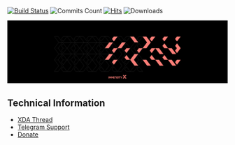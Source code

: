 [![Build Status](https://cloud.drone.io/api/badges/UtsavBalar1231/kernel_samsung_universal9611/status.svg?ref=refs/heads/android11-stable)](https://cloud.drone.io/UtsavBalar1231/kernel_samsung_universal9611)
![Commits Count](https://img.shields.io/github/commits-since/UtsavBalar1231/kernel_samsung_universal9611/0.1.k/android11-stable)
[![Hits](https://hits.seeyoufarm.com/api/count/incr/badge.svg?url=https%3A%2F%2Fgithub.com%2FUtsavBalar1231%2Fkernel_samsung_universal9611&count_bg=%2379C83D&title_bg=%23555555&icon=&icon_color=%23E7E7E7&title=hits&edge_flat=false)](https://hits.seeyoufarm.com)
![Downloads](https://img.shields.io/github/downloads/UtsavBalar1231/kernel_samsung_universal9611/0.1.k/total)

![logo](https://github.com/UtsavBalar1231/xda-stuff/raw/master/banner.png "logo was here")

## Technical Information

- [XDA Thread](https://utsavbalar.netlify.app/community/#xda)
- [Telegram Support](https://utsavbalar.netlify.app/community/#telegram-groups)
- [Donate](https://utsavbalar.netlify.app/donate)